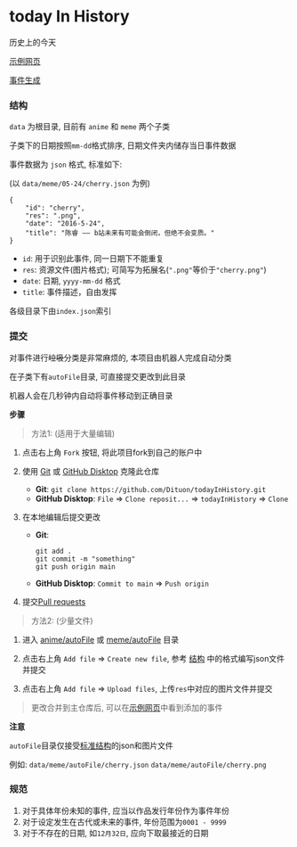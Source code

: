 # today In History
 
历史上的今天

[示例网页](https://dituon.github.io/todayInHistory/)

[事件生成](https://dituon.github.io/todayInHistory/editor.html)

### 结构

`data` 为根目录, 目前有 `anime` 和 `meme` 两个子类

子类下的日期按照`mm-dd`格式排序, 日期文件夹内储存当日事件数据

事件数据为 `json` 格式, 标准如下: 

(以 `data/meme/05-24/cherry.json` 为例)

```
{
    "id": "cherry",
    "res": ".png",
    "date": "2016-5-24",
    "title": "陈睿 —— b站未来有可能会倒闭，但绝不会变质。"
}
```

- `id`: 用于识别此事件, 同一日期下不能重复
- `res`: 资源文件(图片格式); 可简写为拓展名(`".png"`等价于`"cherry.png"`)
- `date`: 日期, `yyyy-mm-dd` 格式
- `title`: 事件描述，自由发挥

各级目录下由`index.json`索引

### 提交

对事件进行~~垃圾~~分类是非常麻烦的, 本项目由机器人完成自动分类

在子类下有`autoFile`目录, 可直接提交更改到此目录

机器人会在几秒钟内自动将事件移动到正确目录

**步骤**

> 方法1: (适用于大量编辑)

1. 点击右上角 `Fork` 按钮, 将此项目fork到自己的账户中

2. 使用 [Git](https://git-scm.com/) 或 [GitHub Disktop](https://desktop.github.com/) 克隆此仓库
    - **Git**: `git clone https://github.com/Dituon/todayInHistory.git`
    - **GitHub Disktop**: `File` => `Clone reposit...` => `todayInHistory` => `Clone`

3. 在本地编辑后提交更改
    - **Git**: 
         ```
        git add .
        git commit -m "something"
        git push origin main
        ```
    - **GitHub Disktop**: `Commit to main` => `Push origin`

4. 提交[Pull requests](https://github.com/Dituon/todayInHistory/compare)

> 方法2: (少量文件)

1. 进入 [anime/autoFile](https://github.com/Dituon/todayInHistory/new/main/data/anime/autoFile) 或 [meme/autoFile](https://github.com/Dituon/todayInHistory/new/main/data/meme/autoFile) 目录

2. 点击右上角 `Add file` => `Create new file`, 参考 [结构](https://github.com/Dituon/todayInHistory#%E7%BB%93%E6%9E%84) 中的格式编写json文件并提交

3. 点击右上角 `Add file` => `Upload files`, 上传`res`中对应的图片文件并提交

> 更改合并到主仓库后, 可以在[示例网页](https://dituon.github.io/todayInHistory/)中看到添加的事件

**注意**

`autoFile`目录仅接受[标准结构](https://github.com/Dituon/todayInHistory#%E7%BB%93%E6%9E%84)的json和图片文件

例如: `data/meme/autoFile/cherry.json` `data/meme/autoFile/cherry.png`

### 规范

1. 对于具体年份未知的事件, 应当以作品发行年份作为事件年份
2. 对于设定发生在古代或未来的事件, 年份范围为`0001 - 9999`
3. 对于不存在的日期, 如`12月32日`, 应向下取最接近的日期